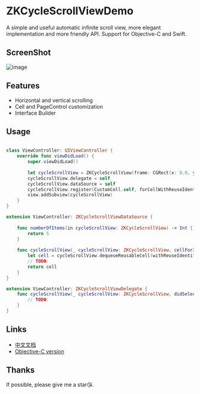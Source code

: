 # ZKCycleScrollViewDemo

A simple and useful automatic infinite scroll view, more elegant implementation and more friendly API. Support for Objective-C and Swift.

## ScreenShot

![image](https://github.com/bestDew/ZKCycleScrollViewDemo/blob/master/ZKCycleScrollViewDemo/Untitled.gif)

## Features

-   Horizontal and vertical scrolling
-   Cell and PageControl customization
-   Interface Builder

## Usage

```swift

class ViewController: UIViewController {
    override func viewDidLoad() {
        super.viewDidLoad()
        
        let cycleScrollView = ZKCycleScrollView(frame: CGRect(x: 0.0, y: 0.0, width: 375.0, height: 65.0))
        cycleScrollView.delegate = self
        cycleScrollView.dataSource = self
        cycleScrollView.register(CustomCell.self, forCellWithReuseIdentifier: "cellReuseId")
        view.addSubview(cycleScrollView)
    }
}

extension ViewController: ZKCycleScrollViewDataSource {
    
    func numberOfItems(in cycleScrollView: ZKCycleScrollView) -> Int {
        return 5
    }
    
    func cycleScrollView(_ cycleScrollView: ZKCycleScrollView, cellForItemAt index: Int) -> ZKCycleScrollViewCell {
        let cell = cycleScrollView.dequeueReusableCell(withReuseIdentifier: "cellReuseId", for: index) as! CustomCell
        // TODO:
        return cell
    }
}

extension ViewController: ZKCycleScrollViewDelegate {
    func cycleScrollView(_ cycleScrollView: ZKCycleScrollView, didSelectItemAt index: Int) {
        // TODO:
    }
}

```

## Links

-   [中文文档](./README_CN.md)
-   [Objective-C version](https://github.com/bestDew/ZKCycleScrollViewDemo-OC)

## Thanks

If possible, please give me a star😘.
